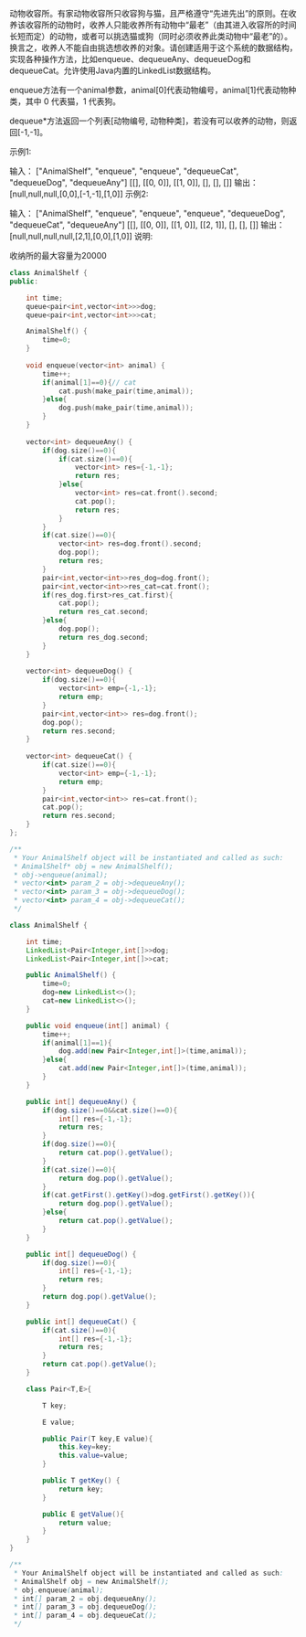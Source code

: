 动物收容所。有家动物收容所只收容狗与猫，且严格遵守“先进先出”的原则。在收养该收容所的动物时，收养人只能收养所有动物中“最老”（由其进入收容所的时间长短而定）的动物，或者可以挑选猫或狗（同时必须收养此类动物中“最老”的）。换言之，收养人不能自由挑选想收养的对象。请创建适用于这个系统的数据结构，实现各种操作方法，比如enqueue、dequeueAny、dequeueDog和dequeueCat。允许使用Java内置的LinkedList数据结构。

enqueue方法有一个animal参数，animal[0]代表动物编号，animal[1]代表动物种类，其中 0 代表猫，1 代表狗。

dequeue*方法返回一个列表[动物编号, 动物种类]，若没有可以收养的动物，则返回[-1,-1]。

示例1:

 输入：
["AnimalShelf", "enqueue", "enqueue", "dequeueCat", "dequeueDog", "dequeueAny"]
[[], [[0, 0]], [[1, 0]], [], [], []]
 输出：
[null,null,null,[0,0],[-1,-1],[1,0]]
示例2:

 输入：
["AnimalShelf", "enqueue", "enqueue", "enqueue", "dequeueDog", "dequeueCat", "dequeueAny"]
[[], [[0, 0]], [[1, 0]], [[2, 1]], [], [], []]
 输出：
[null,null,null,null,[2,1],[0,0],[1,0]]
说明:

收纳所的最大容量为20000

```c++
class AnimalShelf {
public:

    int time;
    queue<pair<int,vector<int>>>dog;
    queue<pair<int,vector<int>>>cat;

    AnimalShelf() {
        time=0;
    }
    
    void enqueue(vector<int> animal) {
        time++;
        if(animal[1]==0){// cat
            cat.push(make_pair(time,animal));
        }else{
            dog.push(make_pair(time,animal));
        }
    }
    
    vector<int> dequeueAny() {
        if(dog.size()==0){
            if(cat.size()==0){
                vector<int> res={-1,-1};
                return res;
            }else{
                vector<int> res=cat.front().second;
                cat.pop();
                return res;
            }
        }
        if(cat.size()==0){
            vector<int> res=dog.front().second;
            dog.pop();
            return res;
        }
        pair<int,vector<int>>res_dog=dog.front();
        pair<int,vector<int>>res_cat=cat.front();
        if(res_dog.first>res_cat.first){
            cat.pop();
            return res_cat.second;
        }else{
            dog.pop();
            return res_dog.second;
        }
    }
    
    vector<int> dequeueDog() {
        if(dog.size()==0){
            vector<int> emp={-1,-1};
            return emp;
        }
        pair<int,vector<int>> res=dog.front();
        dog.pop();
        return res.second;
    }
    
    vector<int> dequeueCat() {
        if(cat.size()==0){
            vector<int> emp={-1,-1};
            return emp;
        }
        pair<int,vector<int>> res=cat.front();
        cat.pop();
        return res.second;
    }
};

/**
 * Your AnimalShelf object will be instantiated and called as such:
 * AnimalShelf* obj = new AnimalShelf();
 * obj->enqueue(animal);
 * vector<int> param_2 = obj->dequeueAny();
 * vector<int> param_3 = obj->dequeueDog();
 * vector<int> param_4 = obj->dequeueCat();
 */
```

```java
class AnimalShelf {

    int time;
    LinkedList<Pair<Integer,int[]>>dog;
    LinkedList<Pair<Integer,int[]>>cat;

    public AnimalShelf() {
        time=0;
        dog=new LinkedList<>();
        cat=new LinkedList<>();
    }

    public void enqueue(int[] animal) {
        time++;
        if(animal[1]==1){
            dog.add(new Pair<Integer,int[]>(time,animal));
        }else{
            cat.add(new Pair<Integer,int[]>(time,animal));
        }
    }

    public int[] dequeueAny() {
        if(dog.size()==0&&cat.size()==0){
            int[] res={-1,-1};
            return res;
        }
        if(dog.size()==0){
            return cat.pop().getValue();
        }
        if(cat.size()==0){
            return dog.pop().getValue();
        }
        if(cat.getFirst().getKey()>dog.getFirst().getKey()){
            return dog.pop().getValue();
        }else{
            return cat.pop().getValue();
        }
    }

    public int[] dequeueDog() {
        if(dog.size()==0){
            int[] res={-1,-1};
            return res;
        }
        return dog.pop().getValue();
    }

    public int[] dequeueCat() {
        if(cat.size()==0){
            int[] res={-1,-1};
            return res;
        }
        return cat.pop().getValue();
    }

    class Pair<T,E>{

        T key;

        E value;

        public Pair(T key,E value){
            this.key=key;
            this.value=value;
        }

        public T getKey() {
            return key;
        }

        public E getValue(){
            return value;
        }
    }
}

/**
 * Your AnimalShelf object will be instantiated and called as such:
 * AnimalShelf obj = new AnimalShelf();
 * obj.enqueue(animal);
 * int[] param_2 = obj.dequeueAny();
 * int[] param_3 = obj.dequeueDog();
 * int[] param_4 = obj.dequeueCat();
 */
```

